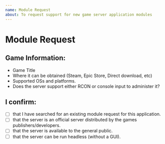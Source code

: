 ```yaml
---
name: Module Request
about: To request support for new game server application modules
---
```


# Module Request

## Game Information:
 - Game Title
 - Where it can be obtained (Steam, Epic Store, Direct download, etc)
 - Supported OSs and platforms.
 - Does the server support either RCON or console input to administer it?

## I confirm:
- [ ] that I have searched for an existing module request for this application.
- [ ] that the server is an official server distributed by the games publishers/developers.
- [ ] that the server is available to the general public.
- [ ] that the server can be run headless (without a GUI).
